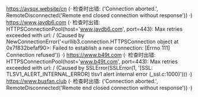 https://avsox.website/cn (· 检查时出错: ('Connection aborted.', RemoteDisconnected('Remote end closed connection without response')) ·)
https://www.javdb6.com (· 检查时出错: HTTPSConnectionPool(host='www.javdb6.com', port=443): Max retries exceeded with url: / (Caused by NewConnectionError('<urllib3.connection.HTTPSConnection object at 0x7f832befaf90>: Failed to establish a new connection: [Errno 111] Connection refused')) ·)
https://www.b49t.com (· 检查时出错: HTTPSConnectionPool(host='www.b49t.com', port=443): Max retries exceeded with url: / (Caused by SSLError(SSLError(1, '[SSL: TLSV1_ALERT_INTERNAL_ERROR] tlsv1 alert internal error (_ssl.c:1000)'))) ·)
https://www.busfan.club (· 检查时出错: ('Connection aborted.', RemoteDisconnected('Remote end closed connection without response')) ·)
